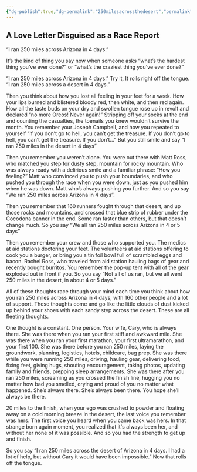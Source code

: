 ```yaml
---
{"dg-publish":true,"dg-permalink":"250milesacrossthedesert","permalink":"/250milesacrossthedesert/","created":"2022-05-11T21:34:23-04:00","updated":"2025-01-25T18:16:46.985-05:00"}
---
```


## A Love Letter Disguised as a Race Report

“I ran 250 miles across Arizona in 4 days.”

It’s the kind of thing you say now when someone asks “what’s the hardest thing you’ve ever done?” or “what’s the craziest thing you’ve ever done?”

“I ran 250 miles across Arizona in 4 days.” Try it, It rolls right off the tongue. “I ran 250 miles across a desert in 4 days.”

Then you think about how you lost all feeling in your feet for a week. How your lips burned and blistered bloody red, then white, and then red again. How all the taste buds on your dry and swollen tongue rose up in revolt and declared “no more Oreos! Never again!” Stripping off your socks at the end and counting the casualties, the toenails you knew wouldn’t survive the month. You remember your Joseph Campbell, and how you repeated to yourself “If you don’t go to hell, you can’t get the treasure. If you don’t go to hell, you can’t get the treasure. If you don’t…” But you still smile and say “I ran 250 miles in the desert in 4 days”

Then you remember you weren’t alone. You were out there with Matt Ross, who matched you step for dusty step, mountain for rocky mountain. Who was always ready with a delirious smile and a familiar phrase: “How you feeling?” Matt who convinced you to push your boundaries, and who pushed you through the race when you were down, just as you pushed him when he was down. Matt who’s always pushing you further. And so you say “We ran 250 miles across Arizona in 4 days”.

Then you remember that 160 runners fought through that desert, and up those rocks and mountains, and crossed that blue strip of rubber under the Cocodona banner in the end. Some ran faster than others, but that doesn’t change much. So you say “We all ran 250 miles across Arizona in 4 or 5 days”

Then you remember your crew and those who supported you. The medics at aid stations doctoring your feet. The volunteers at aid stations offering to cook you a burger, or bring you a tin foil bowl full of scrambled eggs and bacon. Rachel Ross, who traveled from aid station hauling bags of gear and recently bought burritos. You remember the pop-up tent with all of the gear exploded out in front if you. So you say “Not all of us ran, but we all went 250 miles in the desert, in about 4 or 5 days.”

All of these thoughts race through your mind each time you think about how you ran 250 miles across Arizona in 4 days, with 160 other people and a lot of support. These thoughts come and go like the little clouds of dust kicked up behind your shoes with each sandy step across the desert. These are all fleeting thoughts.

One thought is a constant. One person. Your wife, Cary, who is always there. She was there when you ran your first stiff and awkward mile. She was there when you ran your first marathon, your first ultramarathon, and your first 100.  She was there before you ran 250 miles, laying the groundwork, planning, logistics, hotels, childcare, bag prep. She was there while you were running 250 miles, driving, hauling gear, delivering food, fixing feet, giving hugs, shouting encouragement, taking photos, updating family and friends, prepping sleep arrangements. She was there after you ran 250 miles, screaming as you crossed the finish line, hugging you no matter how bad you smelled, crying and proud of you no matter what happened. She’s always there. She’s always been there. You hope she’ll always be there.

20 miles to the finish, when your ego was crushed to powder and floating away on a cold morning breeze in the desert, the last voice you remember was hers. The first voice you heard when you came back was hers. In that strange born again moment, you realized that it's always been her, and without her none of it was possible. And so you had the strength to get up and finish.

So you say “I ran 250 miles across the desert of Arizona in 4 days. I had a lot of help, but without Cary it would have been impossible.” Now that rolls off the tongue.

